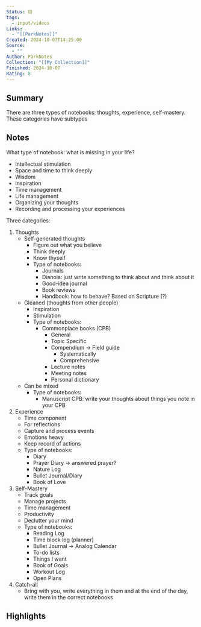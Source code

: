 ```yaml
---
Status: 🟨
tags:
  - input/videos
Links:
  - "[[ParkNotes]]"
Created: 2024-10-07T14:25:00
Source:
  - ""
Author: ParkNotes
Collection: "[[My Collection]]"
Finished: 2024-10-07
Rating: 8
---
```

## Summary

There are three types of notebooks: thoughts, experience, self-mastery. These categories have subtypes
## Notes

What type of notebook: what is missing in your life?
- Intellectual stimulation
- Space and time to think deeply
- Wisdom
- Inspiration
- Time management
- Life management
- Organizing your thoughts
- Recording and processing your experiences 

Three categories:
1. Thoughts
	- Self-generated thoughts
		- Figure out what you believe
		- Think deeply
		- Know thyself
		-  Type of notebooks:
			- Journals
			- Dianoia: just write something to think about and think about it
			- Good-idea journal
			- Book reviews
			- Handbook: how to behave? Based on Scripture (?)
	- Gleaned (thoughts from other people)
		- Inspiration
		- Stimulation
		- Type of notebooks: 
			- Commonplace books (CPB)
				- General
				- Topic Specific
				- Compendium -> Field guide
					- Systematically 
					- Comprehensive 
				- Lecture notes
				- Meeting notes
				- Personal dictionary 
	- Can be mixed
		- Type of notebooks:
			- Manuscript CPB: write your thoughts about things you note in your CPB
2. Experience 
	- Time component 
	- For reflections
	- Capture and process events
	- Emotions heavy
	- Keep record of actions
	- Type of notebooks:
		- Diary
		- Prayer Diary -> answered prayer?
		- Nature Log
		- Bullet Journal/Diary
		- Book of Love
3. Self-Mastery
	- Track goals
	- Manage projects
	- Time management
	- Productivity
	- Declutter your mind
	- Type of notebooks:
		- Reading Log
		- Time block log (planner)
		- Bullet Journal -> Analog Calendar
		- To-do lists
		- Things I want
		- Book of Goals
		- Workout Log
		- Open Plans
4. Catch-all
	- Bring with you, write everything in them and at the end of the day, write them in the correct notebooks

## Highlights
